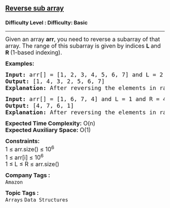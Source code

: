 <h2><a href="https://www.geeksforgeeks.org/problems/reverse-sub-array5620/1?page=1&company=Amazon&difficulty=Basic&status=unsolved&sortBy=submissions">Reverse sub array</a></h2><h3>Difficulty Level : Difficulty: Basic</h3><hr><div class="problems_problem_content__Xm_eO"><p><span style="font-size: 18px;">Given an array <strong>a</strong><strong>rr</strong>, you need to reverse a subarray of that array. The range of this subarray is given by indices <strong>L </strong>and<strong> R </strong>(1-based indexing).</span></p>
<p><span style="font-size: 18px;"><strong>Examples:</strong></span></p>
<pre><span style="font-size: 18px;"><strong>Input: </strong>arr[] = [1, 2, 3, 4, 5, 6, 7] and L = 2 and R = 4
<strong>Output: </strong>[1, 4, 3, 2, 5, 6, 7]
<strong>Explanation:</strong> After reversing the elements in range 2 to 4 (2, 3, 4), modified array is 1, <strong>4, 3, 2</strong>, 5, 6, 7.</span></pre>
<pre><span style="font-size: 18px;"><strong>Input:</strong> arr[] = [1, 6, 7, 4] and L = 1 and R = 4
<strong>Output: </strong>[4, 7, 6, 1]
<strong>Explanation: </strong>After reversing the elements in range 1 to 4 (1, 6, 7, 4), modified array is <strong>4, 7, 6, 1</strong>.
</span></pre>
<p><span style="font-size: 18px;"><strong>Expected Time Complexity:</strong> O(n)<br><strong>Expected Auxiliary Space:</strong>&nbsp;O(1)</span></p>
<p><span style="font-size: 18px;"><strong>Constraints:</strong><br>1 ≤ arr.size() ≤ 10<sup>6</sup><br>1 ≤ arr[i] ≤ 10<sup>6</sup><br>1 ≤ L ≤ R ≤ arr.size()</span></p></div><p><span style=font-size:18px><strong>Company Tags : </strong><br><code>Amazon</code>&nbsp;<br><p><span style=font-size:18px><strong>Topic Tags : </strong><br><code>Arrays</code>&nbsp;<code>Data Structures</code>&nbsp;